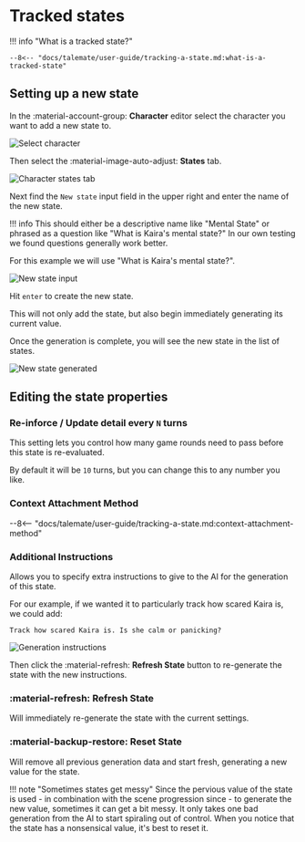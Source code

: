 # Tracked states

!!! info "What is a tracked state?"

    --8<-- "docs/talemate/user-guide/tracking-a-state.md:what-is-a-tracked-state"
    
## Setting up a new state
In the :material-account-group: **Character** editor select the character you want to add a new state to. 

![Select character](/talemate/img/0.26.0/world-editor-character-select.png)

<!-- --8<-- [start:new-state] -->
Then select the :material-image-auto-adjust: **States** tab.

![Character states tab](/talemate/img/0.26.0/world-editor-character-state-new-1.png)

Next find the `New state` input field in the upper right and enter the name of the new state.

!!! info
    This should either be a descriptive name like "Mental State" or phrased as a question like "What is Kaira's mental state?"
    In our own testing we found questions generally work better.

For this example we will use "What is Kaira's mental state?".

![New state input](/talemate/img/0.26.0/world-editor-character-state-new-2.png)

Hit `enter` to create the new state.

This will not only add the state, but also begin immediately generating its current value.

Once the generation is complete, you will see the new state in the list of states.

![New state generated](/talemate/img/0.26.0/world-editor-character-state-new-3.png)
<!-- --8<-- [end:new-state] -->

## Editing the state properties

### Re-inforce / Update detail every `N` turns

This setting lets you control how many game rounds need to pass before this state is re-evaluated.

By default it will be `10` turns, but you can change this to any number you like.

### Context Attachment Method

--8<-- "docs/talemate/user-guide/tracking-a-state.md:context-attachment-method"

### Additional Instructions

Allows you to specify extra instructions to give to the AI for the generation of this state.

For our example, if we wanted it to particularly track how scared Kaira is, we could add:

`Track how scared Kaira is. Is she calm or panicking?`

![Generation instructions](/talemate/img/0.26.0/world-editor-character-state-new-4.png)

Then click the :material-refresh: **Refresh State** button to re-generate the state with the new instructions.

### :material-refresh: Refresh State

Will immediately re-generate the state with the current settings.

### :material-backup-restore: Reset State

Will remove all previous generation data and start fresh, generating a new value for the state.

!!! note "Sometimes states get messy"
    Since the pervious value of the state is used - in combination with the scene progression since - to generate the new value, sometimes it can get a bit messy. It only takes one bad generation from the AI to start spiraling out of control. When you notice that the state has a nonsensical value, it's best to reset it.